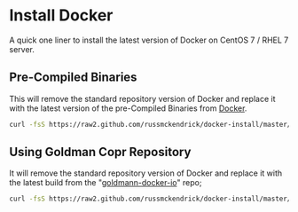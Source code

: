 # Install Docker

A quick one liner to install the latest version of Docker on CentOS 7 / RHEL 7 server.

## Pre-Compiled Binaries

This will remove the standard repository version of Docker and replace it with the latest version of the pre-Compiled Binaries from [Docker](https://docs.docker.com/installation/centos/#manual-installation-of-latest-version).

```bash
curl -fsS https://raw2.github.com/russmckendrick/docker-install/master/install-bins | bash
```

## Using Goldman Copr Repository

It will remove the standard repository version of Docker and replace it with the latest build from the "[goldmann-docker-io](https://copr.fedoraproject.org/coprs/goldmann/docker-io/)" repo;

```bash
curl -fsS https://raw2.github.com/russmckendrick/docker-install/master/install-goldman | bash
```